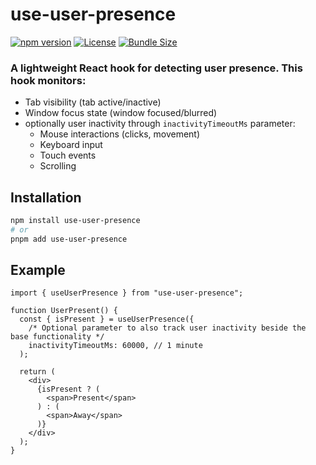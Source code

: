# use-user-presence

[![npm version](https://badge.fury.io/js/use-user-presence.svg)](https://www.npmjs.com/package/use-user-presence)
[![License](https://img.shields.io/github/license/VarNotUsed/use-user-presence)](https://github.com/VarNotUsed/use-user-presence/blob/main/LICENSE)
[![Bundle Size](https://img.shields.io/bundlephobia/minzip/use-user-presence)](https://bundlephobia.com/package/use-user-presence)

### A lightweight React hook for detecting user presence. This hook monitors:
- Tab visibility (tab active/inactive)
- Window focus state (window focused/blurred) 
- optionally user inactivity through ```inactivityTimeoutMs``` parameter:
  - Mouse interactions (clicks, movement)
  - Keyboard input
  - Touch events
  - Scrolling

## Installation

```bash
npm install use-user-presence
# or
pnpm add use-user-presence
```

## Example
```tsx
import { useUserPresence } from "use-user-presence";

function UserPresent() {
  const { isPresent } = useUserPresence({
    /* Optional parameter to also track user inactivity beside the base functionality */
    inactivityTimeoutMs: 60000, // 1 minute
  );

  return (
    <div>
      {isPresent ? (
        <span>Present</span>
      ) : (
        <span>Away</span>
      )}
    </div>
  );
}
```
